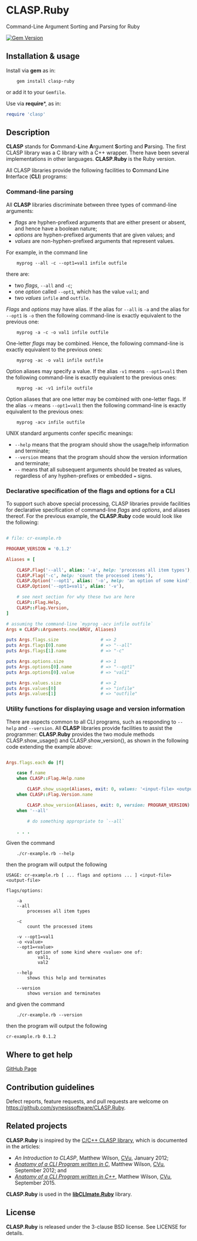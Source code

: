 # CLASP.Ruby
Command-Line Argument Sorting and Parsing for Ruby

[![Gem Version](https://badge.fury.io/rb/clasp-ruby.svg)](https://badge.fury.io/rb/clasp-ruby)

## Installation & usage

Install via **gem** as in:

```
	gem install clasp-ruby
```

or add it to your `Gemfile`.

Use via **require***, as in:

```Ruby
require 'clasp'
```

## Description

**CLASP** stands for **C**ommand-**L**ine **A**rgument **S**orting and
**P**arsing. The first CLASP library was a C library with a C++ wrapper. There
have been several implementations in other languages. **CLASP.Ruby** is the
Ruby version.

All CLASP libraries provide the following facilities to **C**ommand **L**ine
**I**nterface (**CLI**) programs:

### Command-line parsing

All **CLASP** libraries discriminate between three types of command-line arguments:

 * *flags* are hyphen-prefixed arguments that are either present or absent, and hence have a boolean nature;
 * *options* are hyphen-prefixed arguments that are given values; and
 * *values* are non-hyphen-prefixed arguments that represent values.

For example, in the command line

```
	myprog --all -c --opt1=val1 infile outfile
```

there are:

 * two *flags*, `--all` and `-c`;
 * one *option* called `--opt1`, which has the value `val1`; and
 * two *values* `infile` and `outfile`.

*Flags* and *options* may have alias. If the alias for `--all` is `-a` and the alias for `--opt1` is `-o` then the following command-line is exactly equivalent to the previous one:

```
	myprog -a -c -o val1 infile outfile
```

One-letter *flags* may be combined. Hence, the following command-line is exactly equivalent to the previous ones:

```
	myprog -ac -o val1 infile outfile
```

Option aliases may specify a value. If the alias `-v1` means `--opt1=val1` then the following command-line is exactly equivalent to the previous ones:

```
	myprog -ac -v1 infile outfile
```

Option aliases that are one letter may be combined with one-letter flags. If the alias `-v` means `--opt1=val1` then the following command-line is exactly equivalent to the previous ones:

```
	myprog -acv infile outfile
```

UNIX standard arguments confer specific meanings:

 * `--help` means that the program should show the usage/help information and terminate;
 * `--version` means that the program should show the version information and terminate;
 * `--` means that all subsequent arguments should be treated as values, regardless of any hyphen-prefixes or embedded `=` signs.

### Declarative specification of the flags and options for a CLI

To support such above special processing, CLASP libraries provide facilities
for declarative specification of command-line *flags* and *options*, and
aliases thereof. For the previous example, the **CLASP.Ruby** code would look
like the following:

```ruby

# file: cr-example.rb

PROGRAM_VERSION = '0.1.2'

Aliases = [

	CLASP.Flag('--all', alias: '-a', help: 'processes all item types'),
	CLASP.Flag('-c', help: 'count the processed items'),
	CLASP.Option('--opt1', alias: '-o', help: 'an option of some kind', values_range: %w{ val1, val2 }),
	CLASP.Option('--opt1=val1', alias: '-v'),

	# see next section for why these two are here
	CLASP::Flag.Help,
	CLASP::Flag.Version,
]

# assuming the command-line `myprog -acv infile outfile`
Args = CLASP::Arguments.new(ARGV, Aliases)

puts Args.flags.size                # => 2
puts Args.flags[0].name             # => "--all"
puts Args.flags[1].name             # => "-c"

puts Args.options.size              # => 1
puts Args.options[0].name           # => "--opt1"
puts Args.options[0].value          # => "val1"

puts Args.values.size               # => 2
puts Args.values[0]                 # => "infile"
puts Args.values[1]                 # => "outfile"

```

### Utility functions for displaying usage and version information

There are aspects common to all CLI programs, such as responding to `--help` and `--version`. All **CLASP** libraries provide facilities to assist the programmer: **CLASP.Ruby** provides the two module methods CLASP.show_usage() and CLASP.show_version(), as shown in the following code extending the example above:

```ruby

Args.flags.each do |f|

	case f.name
	when CLASP::Flag.Help.name

		CLASP.show_usage(Aliases, exit: 0, values: '<input-file> <output-file>')
	when CLASP::Flag.Version.name

		CLASP.show_version(Aliases, exit: 0, version: PROGRAM_VERSION)
	when '--all'

		# do something appropriate to `--all`

	. . .

```

Given the command

```
	./cr-example.rb --help
```

then the program will output the following

```
USAGE: cr-example.rb [ ... flags and options ... ] <input-file> <output-file>

flags/options:

	-a
	--all
		processes all item types

	-c
		count the processed items

	-v --opt1=val1
	-o <value>
	--opt1=<value>
		an option of some kind where <value> one of:
			val1,
			val2

	--help
		shows this help and terminates

	--version
		shows version and terminates

```

and given the command

```
	./cr-example.rb --version
```

then the program will output the following

```
cr-example.rb 0.1.2
```

## Where to get help

[GitHub Page](https://github.com/synesissoftware/CLASP.Ruby "GitHub Page")

## Contribution guidelines

Defect reports, feature requests, and pull requests are welcome on https://github.com/synesissoftware/CLASP.Ruby.

## Related projects

**CLASP.Ruby** is inspired by the [C/C++ CLASP library](https://github.com/synesissoftware/CLASP), which is documented in the articles:

 * _An Introduction to CLASP_, Matthew Wilson, [CVu](http://accu.org/index.php/journals/c77/), January 2012;
 * _[Anatomy of a CLI Program written in C](http://synesis.com.au/publishing/software-anatomies/anatomy-of-a-cli-program-written-in-c.html)_, Matthew Wilson, [CVu](http://accu.org/index.php/journals/c77/), September 2012; and
 * _[Anatomy of a CLI Program written in C++](http://synesis.com.au/publishing/software-anatomies/anatomy-of-a-cli-program-written-in-c++.html)_, Matthew Wilson, [CVu](http://accu.org/index.php/journals/c77/), September 2015.

**CLASP.Ruby** is used in the **[libCLImate.Ruby](https://github.com/synesissoftware/libCLImate.Ruby)** library.

## License

**CLASP.Ruby** is released under the 3-clause BSD license. See LICENSE for details.

